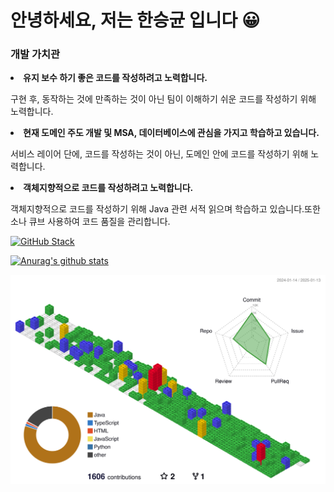 <h1>안녕하세요, 저는 한승균 입니다 😀 </h1>
<div>
 <h3>개발 가치관</h3>
 <div>
  <li>
   <b>유지 보수 하기 좋은 코드를 작성하려고 노력합니다.</b> 
   <p>구현 후, 동작하는 것에 만족하는 것이 아닌 팀이 이해하기 쉬운 코드를 작성하기 위해 노력합니다.</p>
  </li>
  <li>
   <b>현재 도메인 주도 개발 및 MSA, 데이터베이스에 관심을 가지고 학습하고 있습니다.</b> 
   <p>서비스 레이어 단에, 코드를 작성하는 것이 아닌, 도메인 안에 코드를 작성하기 위해 노력합니다.</p>
  </li>
  <li>
   <b>객체지향적으로 코드를 작성하려고 노력합니다.</b> 
   <p>객체지향적으로 코드를 작성하기 위해 Java 관련 서적 읽으며 학습하고 있습니다.또한 소나 큐브 사용하여 코드 품질을 관리합니다.</p>
  </li>
 </div>
</div>

[![GitHub Stack](https://streak-stats.demolab.com?user=hanseu9839&theme=dark&locale=ko&date_format=%5BY%20%5DM%20j&mode=weekly)](https://git.io/streak-stats)

[![Anurag's github stats](https://github-readme-stats.vercel.app/api?username=hanseu9839)](https://github.com/anuraghazra/github-readme-stats)

![](./profile-3d-contrib/profile-gitblock.svg)
